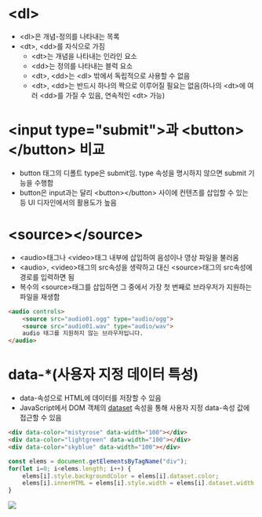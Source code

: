 # \<dl\>
* \<dl\>은 개념-정의를 나타내는 목록
* \<dt\>, \<dd\>를 자식으로 가짐
  * \<dt\>는 개념을 나타내는 인라인 요소
  * \<dd\>는 정의를 나타내는 블럭 요소
  * \<dt\>, \<dd\>는 \<dl\> 밖에서 독립적으로 사용할 수 없음
  * \<dt\>, \<dd\>는 반드시 하나의 짝으로 이루어질 필요는 없음(하나의 \<dt\>에 여러 \<dd\>를 가질 수 있음, 연속적인 \<dt\> 가능)

# \<input type="submit"\>과 \<button\>\</button\> 비교
* button 태그의 디폴트 type은 submit임. type 속성을 명시하지 않으면 submit 기능을 수행함
* button은 input과는 달리 \<button\>\</button\> 사이에 컨텐츠를 삽입할 수 있는 등 UI 디자인에서의 활용도가 높음

# \<source\>\</source\>
* \<audio\>태그나 \<video\>태그 내부에 삽입하여 음성이나 영상 파일을 불러옴
* \<audio\>, \<video\>태그의 src속성을 생략하고 대신 \<source\>태그의 src속성에 경로를 입력하면 됨
* 복수의 \<source\>태그를 삽입하면 그 중에서 가장 첫 번째로 브라우저가 지원하는 파일을 재생함
```html
<audio controls>
    <source src="audio01.ogg" type="audio/ogg">
    <source src="audio01.wav" type="audio/wav">
    audio 태그를 지원하지 않는 브라우저입니다.
</audio>
```

# data-\*(사용자 지정 데이터 특성)
* data-속성으로 HTML에 데이터를 저장할 수 있음
* JavaScript에서 DOM 객체의 <a href="https://github.com/ImJunHong/TIL/blob/master/Javascript/DOM.md#elementdataset">dataset</a> 속성을 통해 사용자 지정 data-속성 값에 접근할 수 있음
```html
<div data-color="mistyrose" data-width="100"></div>
<div data-color="lightgreen" data-width="100"></div>
<div data-color="skyblue" data-width="100"></div>
```
```javascript
const elems = document.getElementsByTagName("div");
for(let i=0; i<elems.length; i++) {
    elems[i].style.backgroundColor = elems[i].dataset.color;
    elems[i].innerHTML = elems[i].style.width = elems[i].dataset.width + "px";
}
```
<img src="https://user-images.githubusercontent.com/67459853/110214372-a1153980-7ee7-11eb-8996-4282d86a0e71.PNG">
